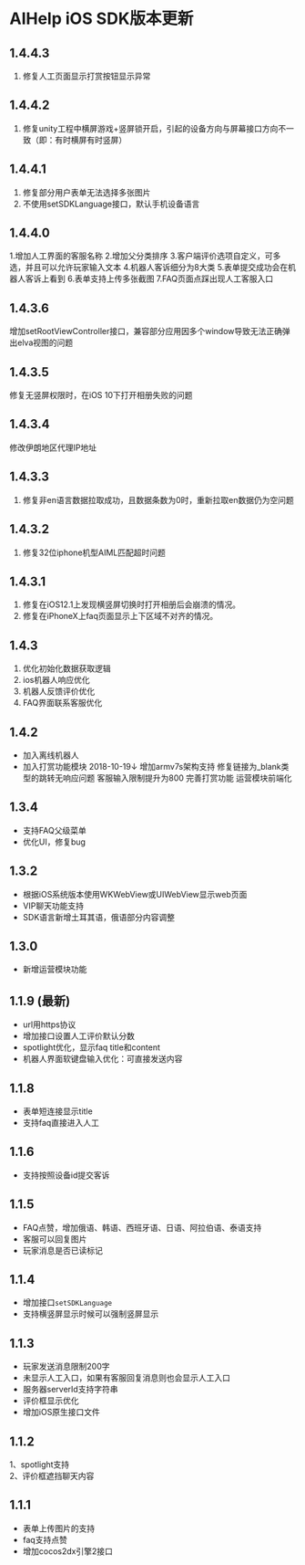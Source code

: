 # AIHelp iOS SDK版本更新
## 1.4.4.3
1. 修复人工页面显示打赏按钮显示异常

## 1.4.4.2
1. 修复unity工程中横屏游戏+竖屏锁开启，引起的设备方向与屏幕接口方向不一致（即：有时横屏有时竖屏）

## 1.4.4.1
1. 修复部分用户表单无法选择多张图片
2. 不使用setSDKLanguage接口，默认手机设备语言

## 1.4.4.0 
1.增加人工界面的客服名称
2.增加父分类排序
3.客户端评价选项自定义，可多选，并且可以允许玩家输入文本
4.机器人客诉细分为8大类
5.表单提交成功会在机器人客诉上看到
6.表单支持上传多张截图
7.FAQ页面点踩出现人工客服入口

## 1.4.3.6
增加setRootViewController接口，兼容部分应用因多个window导致无法正确弹出elva视图的问题

## 1.4.3.5
修复无竖屏权限时，在iOS 10下打开相册失败的问题

## 1.4.3.4
修改伊朗地区代理IP地址

## 1.4.3.3
1. 修复非en语言数据拉取成功，且数据条数为0时，重新拉取en数据仍为空问题

## 1.4.3.2 
1. 修复32位iphone机型AIML匹配超时问题 

## 1.4.3.1 
1. 修复在iOS12.1上发现横竖屏切换时打开相册后会崩溃的情况。
2. 修复在iPhoneX上faq页面显示上下区域不对齐的情况。

## 1.4.3
1. 优化初始化数据获取逻辑 
2. ios机器人响应优化
3. 机器人反馈评价优化
4. FAQ界面联系客服优化

## 1.4.2
* 加入离线机器人
* 加入打赏功能模块
2018-10-19↓
增加armv7s架构支持
修复链接为_blank类型的跳转无响应问题
客服输入限制提升为800
完善打赏功能
运营模块前端化

## 1.3.4
* 支持FAQ父级菜单
* 优化UI，修复bug

## 1.3.2 
* 根据iOS系统版本使用WKWebView或UIWebView显示web页面
* VIP聊天功能支持
* SDK语言新增土耳其语，俄语部分内容调整

## 1.3.0 
* 新增运营模块功能

## 1.1.9 (最新)
* url用https协议
* 增加接口设置人工评价默认分数
* spotlight优化，显示faq title和content
* 机器人界面软键盘输入优化：可直接发送内容

## 1.1.8
* 表单短连接显示title
* 支持faq直接进入人工

## 1.1.6
* 支持按照设备id提交客诉

## 1.1.5
* FAQ点赞，增加俄语、韩语、西班牙语、日语、阿拉伯语、泰语支持
* 客服可以回复图片
* 玩家消息是否已读标记

## 1.1.4
* 增加接口`setSDKLanguage`<br />
* 支持横竖屏显示时候可以强制竖屏显示
## 1.1.3
* 玩家发送消息限制200字<br />
* 未显示人工入口，如果有客服回复消息则也会显示人工入口<br />
* 服务器serverId支持字符串<br />
* 评价框显示优化<br />
* 增加iOS原生接口文件
## 1.1.2
1、spotlight支持<br />
2、评价框遮挡聊天内容

## 1.1.1
* 表单上传图片的支持<br />
* faq支持点赞<br />
* 增加cocos2dx引擎2接口

